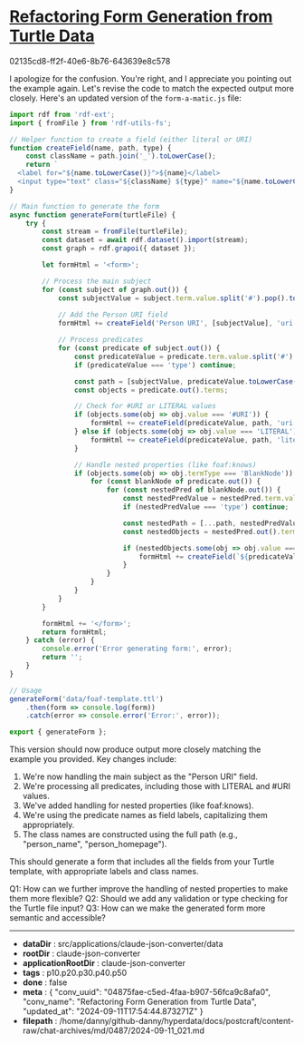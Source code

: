 # [Refactoring Form Generation from Turtle Data](https://claude.ai/chat/04875fae-c5ed-4faa-b907-56fca9c8afa0)

02135cd8-ff2f-40e6-8b76-643639e8c578

 I apologize for the confusion. You're right, and I appreciate you pointing out the example again. Let's revise the code to match the expected output more closely. Here's an updated version of the `form-a-matic.js` file:

```javascript
import rdf from 'rdf-ext';
import { fromFile } from 'rdf-utils-fs';

// Helper function to create a field (either literal or URI)
function createField(name, path, type) {
    const className = path.join('_').toLowerCase();
    return `
  <label for="${name.toLowerCase()}">${name}</label>
  <input type="text" class="${className} ${type}" name="${name.toLowerCase()}" />`;
}

// Main function to generate the form
async function generateForm(turtleFile) {
    try {
        const stream = fromFile(turtleFile);
        const dataset = await rdf.dataset().import(stream);
        const graph = rdf.grapoi({ dataset });

        let formHtml = '<form>';

        // Process the main subject
        for (const subject of graph.out()) {
            const subjectValue = subject.term.value.split('#').pop().toLowerCase();
            
            // Add the Person URI field
            formHtml += createField('Person URI', [subjectValue], 'uri');

            // Process predicates
            for (const predicate of subject.out()) {
                const predicateValue = predicate.term.value.split('#').pop();
                if (predicateValue === 'type') continue;

                const path = [subjectValue, predicateValue.toLowerCase()];
                const objects = predicate.out().terms;

                // Check for #URI or LITERAL values
                if (objects.some(obj => obj.value === '#URI')) {
                    formHtml += createField(predicateValue, path, 'uri');
                } else if (objects.some(obj => obj.value === 'LITERAL')) {
                    formHtml += createField(predicateValue, path, 'literal');
                }

                // Handle nested properties (like foaf:knows)
                if (objects.some(obj => obj.termType === 'BlankNode')) {
                    for (const blankNode of predicate.out()) {
                        for (const nestedPred of blankNode.out()) {
                            const nestedPredValue = nestedPred.term.value.split('#').pop();
                            if (nestedPredValue === 'type') continue;

                            const nestedPath = [...path, nestedPredValue.toLowerCase()];
                            const nestedObjects = nestedPred.out().terms;

                            if (nestedObjects.some(obj => obj.value === 'LITERAL')) {
                                formHtml += createField(`${predicateValue} ${nestedPredValue}`, nestedPath, 'literal');
                            }
                        }
                    }
                }
            }
        }

        formHtml += '</form>';
        return formHtml;
    } catch (error) {
        console.error('Error generating form:', error);
        return '';
    }
}

// Usage
generateForm('data/foaf-template.ttl')
    .then(form => console.log(form))
    .catch(error => console.error('Error:', error));

export { generateForm };
```

This version should now produce output more closely matching the example you provided. Key changes include:

1. We're now handling the main subject as the "Person URI" field.
2. We're processing all predicates, including those with LITERAL and #URI values.
3. We've added handling for nested properties (like foaf:knows).
4. We're using the predicate names as field labels, capitalizing them appropriately.
5. The class names are constructed using the full path (e.g., "person_name", "person_homepage").

This should generate a form that includes all the fields from your Turtle template, with appropriate labels and class names.

Q1: How can we further improve the handling of nested properties to make them more flexible?
Q2: Should we add any validation or type checking for the Turtle file input?
Q3: How can we make the generated form more semantic and accessible?

---

* **dataDir** : src/applications/claude-json-converter/data
* **rootDir** : claude-json-converter
* **applicationRootDir** : claude-json-converter
* **tags** : p10.p20.p30.p40.p50
* **done** : false
* **meta** : {
  "conv_uuid": "04875fae-c5ed-4faa-b907-56fca9c8afa0",
  "conv_name": "Refactoring Form Generation from Turtle Data",
  "updated_at": "2024-09-11T17:54:44.873271Z"
}
* **filepath** : /home/danny/github-danny/hyperdata/docs/postcraft/content-raw/chat-archives/md/0487/2024-09-11_021.md